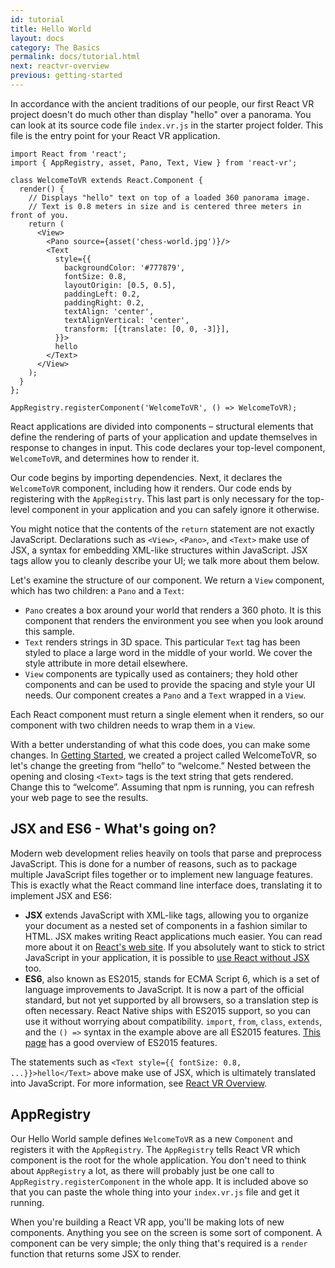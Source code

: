 ```yaml
---
id: tutorial
title: Hello World
layout: docs
category: The Basics
permalink: docs/tutorial.html
next: reactvr-overview
previous: getting-started
---
```



In accordance with the ancient traditions of our people, our first React VR project doesn't do much other than display "hello" over a panorama. You can look at its source code file `index.vr.js` in the starter project folder. This file is the entry point for your React VR application.

```
import React from 'react';
import { AppRegistry, asset, Pano, Text, View } from 'react-vr';

class WelcomeToVR extends React.Component {
  render() {
    // Displays "hello" text on top of a loaded 360 panorama image.
    // Text is 0.8 meters in size and is centered three meters in front of you.
    return (
      <View>
        <Pano source={asset('chess-world.jpg')}/>
        <Text
          style={{
            backgroundColor: '#777879',
            fontSize: 0.8,
            layoutOrigin: [0.5, 0.5],
            paddingLeft: 0.2,
            paddingRight: 0.2,
            textAlign: 'center',
            textAlignVertical: 'center',
            transform: [{translate: [0, 0, -3]}],
          }}>
          hello
        </Text>
      </View>
    );
  }
};

AppRegistry.registerComponent('WelcomeToVR', () => WelcomeToVR);
```

React applications are divided into components – structural elements that define the rendering of parts of your application and update themselves in response to changes in input.
This code declares your top-level component, `WelcomeToVR`, and determines how to render it.

Our code begins by importing dependencies. Next, it declares the `WelcomeToVR` component, including how it renders. Our code ends by registering with the `AppRegistry`. This last part is only necessary for the top-level component in your application and you can safely ignore it otherwise.

You might notice that the contents of the `return` statement are not exactly JavaScript.
Declarations such as `<View>`, `<Pano>`, and `<Text>` make use of JSX, a syntax for embedding XML-like structures within JavaScript.
JSX tags allow you to cleanly describe your UI; we talk more about them below.

Let's examine the structure of our component. We return a `View` component, which has two children: a `Pano` and a `Text`:

* `Pano` creates a box around your world that renders a 360 photo.
It is this component that renders the environment you see when you look around this sample.
* `Text` renders strings in 3D space. This particular `Text` tag has been styled to place a large word in the middle of your world. We cover the style attribute in more detail elsewhere.
* `View` components are typically used as containers; they hold other components and can be used to provide the spacing and style your UI needs.
Our component creates a `Pano` and a `Text` wrapped in a `View`.

Each React component must return a single element when it renders, so our component with two children needs to wrap them in a `View`.

With a better understanding of what this code does, you can make some changes.
In [Getting Started](docs/getting-started.html), we created a project called WelcomeToVR, so let's change the greeting from “hello” to “welcome.”
Nested between the opening and closing `<Text>` tags is the text string that gets rendered. Change this to “welcome”.
Assuming that npm is running, you can refresh your web page to see the results.



## JSX and ES6 - What's going on?

Modern web development relies heavily on tools that parse and preprocess JavaScript. This is done for a number of reasons,
such as to package multiple JavaScript files together or to implement new language features. This is exactly what the React command line
interface does, translating it to implement JSX and ES6:

* **JSX** extends JavaScript with XML-like tags, allowing you to organize your document as a nested set of components in a fashion
similar to HTML. JSX makes writing React applications much easier. You can read more about it on [React's web site](https://facebook.github.io/react/docs/jsx-in-depth.html).
If you absolutely want to stick to strict JavaScript in your application, it is possible to [use React without JSX](https://facebook.github.io/react/docs/react-without-jsx.html) too.
* **ES6**, also known as ES2015, stands for ECMA Script 6, which is a set of language improvements to JavaScript. It is now a part of the official standard,
but not yet supported by all browsers, so a translation step is often necessary.
React Native ships with ES2015 support, so you can use it without worrying about compatibility.
`import`, `from`, `class`, `extends`, and the `() =>` syntax in the example above are all ES2015 features.
[This page](https://babeljs.io/docs/learn-es2015/) has a good overview of ES2015 features.

The statements such as `<Text style={{ fontSize: 0.8, ...}}>hello</Text>` above make use of JSX, which is ultimately translated into JavaScript. For more information, see [React VR Overview](docs/react-vroverview.html).

## AppRegistry

Our Hello World sample defines `WelcomeToVR` as a new `Component` and registers it with the `AppRegistry`. The `AppRegistry` tells React VR which component is the root for the whole application.
You don't need to think about `AppRegistry` a lot, as there will probably just be one call to `AppRegistry.registerComponent` in the whole app.
It is included above so that you can paste the whole thing into your `index.vr.js` file and get it running.

When you're building a React VR app, you'll be making lots of new components. Anything you see on the screen is some sort of component. A component can be very simple; the only thing that's required is a `render` function that returns some JSX to render.
